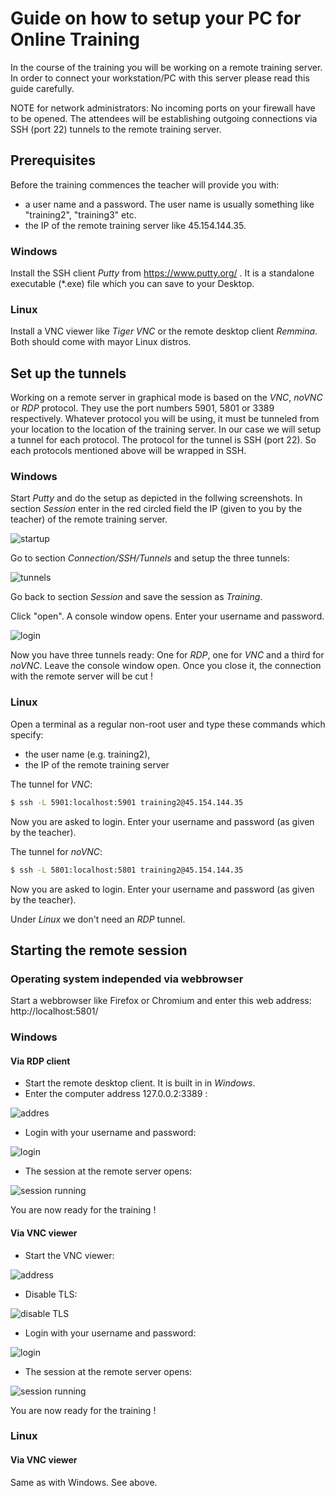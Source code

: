 # Guide on how to setup your PC for Online Training

In the course of the training you will be working on a remote training server. In order to connect your
workstation/PC with this server please read this guide carefully.

NOTE for network administrators: No incoming ports on your firewall have to be opened. The attendees 
will be establishing outgoing connections via SSH (port 22) tunnels to the remote training server.

## Prerequisites
Before the training commences the teacher will provide you with:
- a user name and a password. The user name is usually something like "training2", "training3" etc.
- the IP of the remote training server like 45.154.144.35.

### Windows
Install the SSH client *Putty* from https://www.putty.org/ .
It is a standalone executable (*.exe) file which you can save to your Desktop.
<!-- place image of the desktop icon  -->

### Linux
Install a VNC viewer like *Tiger VNC* or the remote desktop client *Remmina*.
Both should come with mayor Linux distros.


## Set up the tunnels
Working on a remote server in graphical mode is based on the *VNC*, *noVNC* or *RDP* protocol. They use
the port numbers 5901, 5801 or 3389 respectively. Whatever protocol you will be using, it must be
tunneled from your location to the location of the training server. In our case we will setup
a tunnel for each protocol.
The protocol for the tunnel is SSH (port 22). So each protocols mentioned above will be wrapped in SSH.

### Windows
Start *Putty* and do the setup as depicted in the follwing screenshots.
In section *Session* enter in the red circled field the IP (given to you by the teacher) of the remote training server.

![startup](img/putty-destination.png)

Go to section *Connection/SSH/Tunnels* and setup the three tunnels:
<!-- images of the procedure step by step -->

![tunnels](img/putty-tunnels-list.png)

Go back to section *Session* and save the session as *Training*.

Click "open".
A console window opens. Enter your username and password.

![login](img/putty-login.png)

Now you have three tunnels ready: One for *RDP*, one for *VNC* and a third for *noVNC*.
Leave the console window open. Once you close it, the connection with the remote server
will be cut !

### Linux
Open a terminal as a regular non-root user and type these commands which specify:
- the user name (e.g. training2),
- the IP of the remote training server

The tunnel for *VNC*:

```sh
$ ssh -L 5901:localhost:5901 training2@45.154.144.35
```
Now you are asked to login. Enter your username and password (as given by the teacher).

The tunnel for *noVNC*:
```sh
$ ssh -L 5801:localhost:5801 training2@45.154.144.35
```
Now you are asked to login. Enter your username and password (as given by the teacher).

Under *Linux* we don't need an *RDP* tunnel.



## Starting the remote session

### Operating system independed via webbrowser
Start a webbrowser like Firefox or Chromium and enter this web address: http://localhost:5801/


### Windows
#### Via RDP client
- Start the remote desktop client. It is built in in *Windows*.
- Enter the computer address 127.0.0.2:3389 :

![addres](img/rdp-start-session.png)

- Login with your username and password:

![login](img/rdp-login.png)

- The session at the remote server opens:

![session running](img/rdp-session.png)

You are now ready for the training !

#### Via VNC viewer
- Start the VNC viewer:

![address](img/tiger-vnc-1.png)

- Disable TLS:

![disable TLS](img/tiger-vnc-security.png)

- Login with your username and password:

![login](img/tiger-vnc-login.png)

- The session at the remote server opens:

![session running](img/tiger-vnc-session.png)

You are now ready for the training !

### Linux
#### Via VNC viewer
Same as with Windows. See above.






